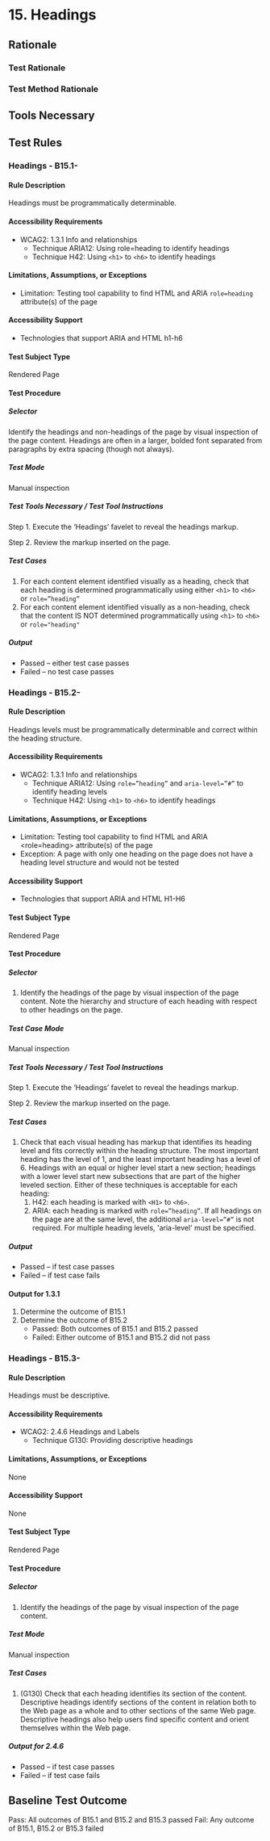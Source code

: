 # 15. Headings
## Rationale
### Test Rationale

### Test Method Rationale

## Tools Necessary

## Test Rules

### Headings - B15.1-

#### Rule Description 
Headings must be programmatically determinable.

#### Accessibility Requirements
* WCAG2: 1.3.1 Info and relationships
    * Technique ARIA12: Using role=heading to identify headings
    * Technique H42: Using `<h1>` to `<h6>` to identify headings

#### Limitations, Assumptions, or Exceptions
* Limitation: Testing tool capability to find HTML <H> and ARIA `role=heading` attribute(s) of the page

#### Accessibility Support
* Technologies that support ARIA and HTML h1-h6

#### Test Subject Type
Rendered Page

#### Test Procedure
##### Selector
Identify the headings and non-headings of the page by visual inspection of the page content. Headings are often in a larger, bolded font separated from paragraphs by extra spacing (though not always).

##### Test Mode
Manual inspection

##### Test Tools Necessary / Test Tool Instructions
Step 1. Execute the ‘Headings’ favelet to reveal the headings markup.

Step 2. Review the markup inserted on the page.

##### Test Cases
1.	For each content element identified visually as a heading, check that each heading is determined programmatically using either `<h1>` to `<h6>` or `role=”heading”`
2. For each content element identified visually as a non-heading, check that the content IS NOT determined programmatically using `<h1>` to `<h6>` or `role="heading"`

##### Output
* Passed – either test case passes 
* Failed – no test case passes

### Headings - B15.2-
#### Rule Description 
Headings levels must be programmatically determinable and correct within the heading structure.

#### Accessibility Requirements
* WCAG2: 1.3.1 Info and relationships
    * Technique ARIA12: Using `role=”heading”` and `aria-level=”#”` to identify heading levels
    * Technique H42: Using `<h1>` to `<h6>` to identify headings

#### Limitations, Assumptions, or Exceptions
* Limitation: Testing tool capability to find HTML <H> and ARIA <role=heading> attribute(s) of the page
* Exception: A page with only one heading on the page does not have a heading level structure and would not be tested

#### Accessibility Support
* Technologies that support ARIA and HTML H1-H6

#### Test Subject Type
Rendered Page

#### Test Procedure
##### Selector
1. Identify the headings of the page by visual inspection of the page content. Note the hierarchy and structure of each heading with respect to other headings on the page.

##### Test Case Mode
Manual inspection

##### Test Tools Necessary / Test Tool Instructions
Step 1. Execute the ‘Headings’ favelet to reveal the headings markup.

Step 2. Review the markup inserted on the page.

##### Test Cases
1.	Check that each visual heading has markup that identifies its heading level and fits correctly within the heading structure. The most important heading has the level of 1, and the least important heading has a level of 6. Headings with an equal or higher level start a new section; headings with a lower level start new subsections that are part of the higher leveled section. Either of these techniques is acceptable for each heading:
    1. H42: each heading is marked with `<H1>` to `<h6>`.
    2. ARIA: each heading is marked with `role=”heading”`. If all headings on the page are at the same level, the additional `aria-level=”#”` is not required. For multiple heading levels, 'aria-level' must be specified.

##### Output
* Passed – if test case passes
* Failed – if test case fails

#### Output for 1.3.1
1. Determine the outcome of B15.1
2. Determine the outcome of B15.2
    * Passed: Both outcomes of B15.1 and B15.2 passed
    * Failed: Either outcome of B15.1 and B15.2 did not pass

### Headings - B15.3-
#### Rule Description 
Headings must be descriptive.

#### Accessibility Requirements
* WCAG2: 2.4.6 Headings and Labels
    * Technique G130: Providing descriptive headings 

#### Limitations, Assumptions, or Exceptions
None

#### Accessibility Support
None

#### Test Subject Type
Rendered Page

#### Test Procedure
##### Selector
1. Identify the headings of the page by visual inspection of the page content. 

##### Test Mode
Manual inspection

##### Test Cases
1. (G130) Check that each heading identifies its section of the content. Descriptive headings identify sections of the content in relation both to the Web page as a whole and to other sections of the same Web page. Descriptive headings also help users find specific content and orient themselves within the Web page.

##### Output for 2.4.6
* Passed – if test case passes
* Failed – if test case fails

## Baseline Test Outcome
Pass: All outcomes of B15.1 and B15.2 and B15.3 passed
Fail: Any outcome of B15.1, B15.2 or B15.3 failed
